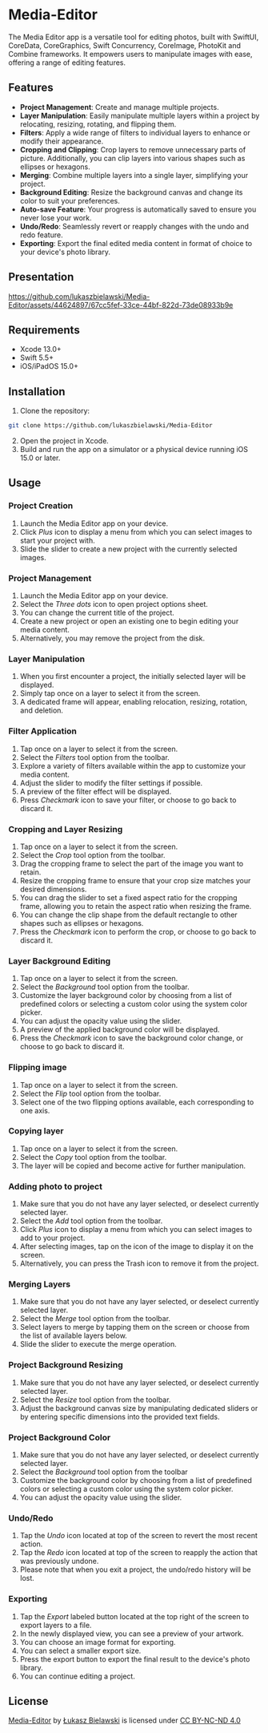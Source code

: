 # Media-Editor





The Media Editor app is a versatile tool for editing photos, built with SwiftUI, CoreData, CoreGraphics, Swift Concurrency, CoreImage, PhotoKit and Combine frameworks. It empowers users to manipulate images with ease, offering a range of editing features.

<h2>Features</h2>

* <b>Project Management</b>: Create and manage multiple projects.
* <b>Layer Manipulation</b>: Easily manipulate multiple layers within a project by relocating, resizing, rotating, and flipping them.
* <b>Filters</b>: Apply a wide range of filters to individual layers to enhance or modify their appearance.
* <b>Cropping and Clipping</b>: Crop layers to remove unnecessary parts of picture. Additionally, you can clip layers into various shapes such as ellipses or hexagons.
* <b>Merging</b>: Combine multiple layers into a single layer, simplifying your project.
* <b>Background Editing</b>: Resize the background canvas and change its color to suit your preferences.
* <b>Auto-save Feature</b>: Your progress is automatically saved to ensure you never lose your work.
* <b>Undo/Redo</b>: Seamlessly revert or reapply changes with the undo and redo feature.
* <b>Exporting</b>: Export the final edited media content in format of choice to your device's photo library.
  
<h2>Presentation</h2>


https://github.com/lukaszbielawski/Media-Editor/assets/44624897/67cc5fef-33ce-44bf-822d-73de08933b9e




<h2>Requirements</h2>

* Xcode 13.0+
* Swift 5.5+
* iOS/iPadOS 15.0+

<h2>Installation</h2>

1. Clone the repository:

```bash
git clone https://github.com/lukaszbielawski/Media-Editor
```

2. Open the project in Xcode.
3. Build and run the app on a simulator or a physical device running iOS 15.0 or later.

<h2>Usage</h2>

<h3>Project Creation</h3>

1. Launch the Media Editor app on your device.
2. Click <i>Plus</i> icon to display a menu from which you can select images to start your project with.
3. Slide the slider to create a new project with the currently selected images.

<h3>Project Management</h3>

1. Launch the Media Editor app on your device.
2. Select the <i>Three dots</i> icon to open project options sheet.
3. You can change the current title of the project.
4. Create a new project or open an existing one to begin editing your media content.
5. Alternatively, you may remove the project from the disk.

<h3>Layer Manipulation</h3>

1. When you first encounter a project, the initially selected layer will be displayed.
1. Simply tap once on a layer to select it from the screen.
2. A dedicated frame will appear, enabling relocation, resizing, rotation, and deletion.

<h3>Filter Application</h3>

1. Tap once on a layer to select it from the screen.
2. Select the <i>Filters</i> tool option from the toolbar.
3. Explore a variety of filters available within the app to customize your media content.
4. Adjust the slider to modify the filter settings if possible.
5. A preview of the filter effect will be displayed.
6. Press <i>Checkmark</i> icon to save your filter, or choose to go back to discard it.

<h3>Cropping and Layer Resizing</h3>

1. Tap once on a layer to select it from the screen.
2. Select the <i>Crop</i> tool option from the toolbar.
3. Drag the cropping frame to select the part of the image you want to retain.
4. Resize the cropping frame to ensure that your crop size matches your desired dimensions.
5. You can drag the slider to set a fixed aspect ratio for the cropping frame, allowing you to retain the aspect ratio when resizing the frame.
6. You can change the clip shape from the default rectangle to other shapes such as ellipses or hexagons.
7. Press the <i>Checkmark</i> icon to perform the crop, or choose to go back to discard it.

<h3>Layer Background Editing</h3>

1. Tap once on a layer to select it from the screen.
2. Select the <i>Background</i> tool option from the toolbar.
3. Customize the layer background color by choosing from a list of predefined colors or selecting a custom color using the system color picker.
4. You can adjust the opacity value using the slider.
5. A preview of the applied background color will be displayed.
6. Press the <i>Checkmark</i> icon to save the background color change, or choose to go back to discard it.

<h3>Flipping image</h3>

1. Tap once on a layer to select it from the screen.
2. Select the <i>Flip</i> tool option from the toolbar.
3. Select one of the two flipping options available, each corresponding to one axis.

<h3>Copying layer</h3>

1. Tap once on a layer to select it from the screen.
2. Select the <i>Copy</i> tool option from the toolbar.
3. The layer will be copied and become active for further manipulation.

<h3>Adding photo to project</h3>

1. Make sure that you do not have any layer selected, or deselect currently selected layer.
2. Select the <i>Add</i> tool option from the toolbar.
3. Click <i>Plus</i> icon to display a menu from which you can select images to add to your project.
4. After selecting images, tap on the icon of the image to display it on the screen.
5. Alternatively, you can press the </i>Trash</i> icon to remove it from the project.

<h3>Merging Layers</h3>

1. Make sure that you do not have any layer selected, or deselect currently selected layer.
2. Select the <i>Merge</i> tool option from the toolbar.
3. Select layers to merge by tapping them on the screen or choose from the list of available layers below.
4. Slide the slider to execute the merge operation.

<h3>Project Background Resizing</h3>

1. Make sure that you do not have any layer selected, or deselect currently selected layer.
2. Select the <i>Resize</i> tool option from the toolbar.
3. Adjust the background canvas size by manipulating dedicated sliders or by entering specific dimensions into the provided text fields.

<h3>Project Background Color</h3>

1. Make sure that you do not have any layer selected, or deselect currently selected layer.
2. Select the <i>Background</i> tool option from the toolbar
3. Customize the background color by choosing from a list of predefined colors or selecting a custom color using the system color picker.
4. You can adjust the opacity value using the slider.

<h3>Undo/Redo</h3>

1. Tap the <i>Undo</i> icon located at top of the screen to revert the most recent action.
2. Tap the <i>Redo</i> icon located at top of the screen to reapply the action that was previously undone.
3. Please note that when you exit a project, the undo/redo history will be lost.

<h3>Exporting</h3>

1. Tap the <i>Export</i> labeled button located at the top right of the screen to export layers to a file.
2. In the newly displayed view, you can see a preview of your artwork.
3. You can choose an image format for exporting.
4. You can select a smaller export size.
5. Press the export button to export the final result to the device's photo library.
6. You can continue editing a project.

<h2>License</h2>

<p xmlns:cc="http://creativecommons.org/ns#" xmlns:dct="http://purl.org/dc/terms/"><a property="dct:title" rel="cc:attributionURL" href="https://github.com/lukaszbielawski/Media-Editor">Media-Editor</a> by <a rel="cc:attributionURL dct:creator" property="cc:attributionName" href="https://github.com/lukaszbielawski">Łukasz Bielawski</a> is licensed under <a href="http://creativecommons.org/licenses/by-nc-nd/4.0/?ref=chooser-v1" target="_blank" rel="license noopener noreferrer" style="display:inline-block;">CC BY-NC-ND 4.0</a></p>
